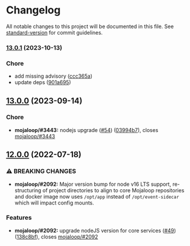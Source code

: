 # Changelog

All notable changes to this project will be documented in this file. See [standard-version](https://github.com/conventional-changelog/standard-version) for commit guidelines.

### [13.0.1](https://github.com/mojaloop/event-sidecar/compare/v13.0.0...v13.0.1) (2023-10-13)


### Chore

* add missing advisory ([ccc365a](https://github.com/mojaloop/event-sidecar/commit/ccc365ac1fc14273a472c7035ee2cc040dddfd7d))
* update deps ([901a695](https://github.com/mojaloop/event-sidecar/commit/901a6955dbc1b281f64f356c406106736bf987a6))

## [13.0.0](https://github.com/mojaloop/event-sidecar/compare/v12.0.0...v13.0.0) (2023-09-14)


### Chore

* **mojaloop/#3443:** nodejs upgrade ([#54](https://github.com/mojaloop/event-sidecar/issues/54)) ([03994b7](https://github.com/mojaloop/event-sidecar/commit/03994b7ef39ddd8e2d3e32c97ea0d5d5ed2be591)), closes [mojaloop/#3443](https://github.com/mojaloop/project/issues/3443)

## [12.0.0](https://github.com/mojaloop/event-sidecar/compare/v12.0.0-snapshot.6...v12.0.0) (2022-07-18)


### ⚠ BREAKING CHANGES

* **mojaloop/#2092:** Major version bump for node v16 LTS support, re-structuring of project directories to align to core Mojaloop repositories and docker image now uses `/opt/app` instead of `/opt/event-sidecar` which will impact config mounts.

### Features

* **mojaloop/#2092:** upgrade nodeJS version for core services ([#49](https://github.com/mojaloop/event-sidecar/issues/49)) ([138c8bf](https://github.com/mojaloop/event-sidecar/commit/138c8bf0e41e53be71ecd72202c4155df6e3521f)), closes [mojaloop/#2092](https://github.com/mojaloop/project/issues/2092)
